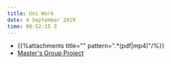 ```yaml
---
title: Uni Work
date: 4 September 2019
time: 00:52:15 Z
---
```


+ {{%attachments title="" pattern=".*(pdf|mp4)"/%}}
+ [Master's Group Project](http://uosdesign.org/designshow2019/project/seabug/)

